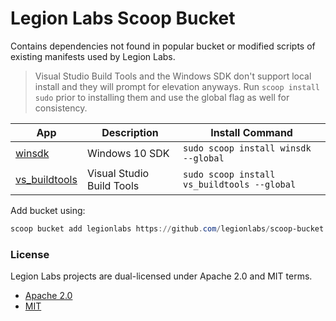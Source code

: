 # Legion Labs Scoop Bucket

Contains dependencies not found in popular bucket or modified scripts of existing manifests used by Legion Labs.

> Visual Studio Build Tools and the Windows SDK don't support local install and they will prompt for elevation anyways. Run `scoop install sudo` prior to installing them and use the global flag as well for consistency.

| App                                        | Description                       | Install Command                             |
|--------------------------------------------|-----------------------------------|---------------------------------------------|
| [winsdk](bucket/winsdk.json)               | Windows 10 SDK                    | `sudo scoop install winsdk --global`        |
| [vs_buildtools](bucket/vs_buildtools.json) | Visual Studio Build Tools         | `sudo scoop install vs_buildtools --global` |

Add bucket using:

```powershell
scoop bucket add legionlabs https://github.com/legionlabs/scoop-bucket
```

### License

Legion Labs projects are dual-licensed under Apache 2.0 and MIT terms.

* [Apache 2.0](LICENSE-APACHE)
* [MIT](LICENSE-MIT)
